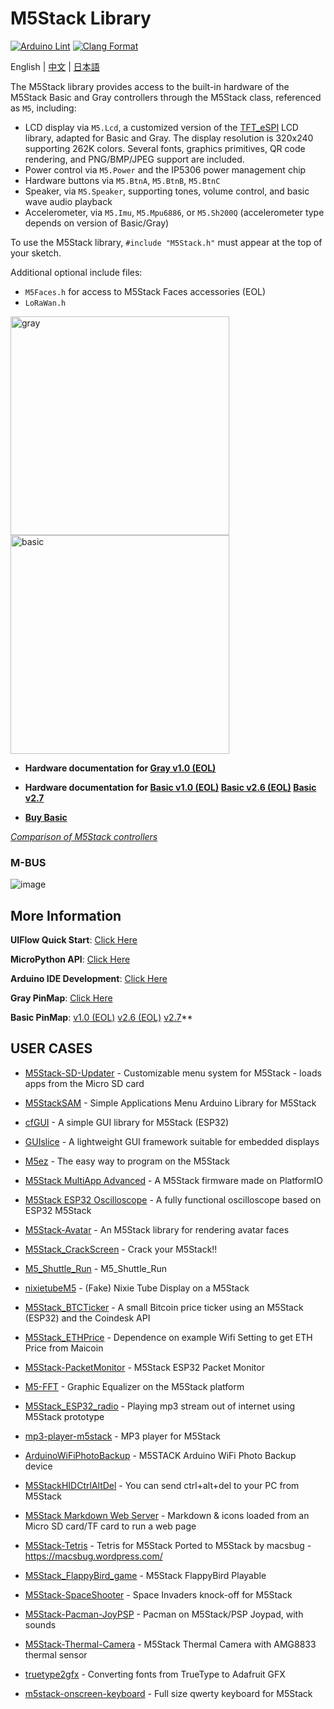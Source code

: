 # M5Stack Library

[![Arduino Lint](https://github.com/m5stack/M5Stack/actions/workflows/Arduino-Lint-Check.yml/badge.svg)](https://github.com/m5stack/M5Stack/actions/workflows/Arduino-Lint-Check.yml)
[![Clang Format](https://github.com/m5stack/M5Stack/actions/workflows/clang-format-check.yml/badge.svg)](https://github.com/m5stack/M5Stack/actions/workflows/clang-format-check.yml)

English | [中文](docs/getting_started_cn.md) | [日本語](docs/getting_started_ja.md)

The M5Stack library  provides access to the built-in hardware of the M5Stack Basic and Gray controllers through the M5Stack class, referenced as `M5`, including:
- LCD display via `M5.Lcd`, a customized version of the [TFT_eSPI](https://github.com/Bodmer/TFT_eSPI) LCD library, adapted for Basic and Gray.  The display resolution is 320x240 supporting 262K colors.  Several fonts, graphics primitives, QR code rendering, and PNG/BMP/JPEG support are included.
- Power control via `M5.Power` and the IP5306 power management chip
- Hardware buttons via `M5.BtnA`, `M5.BtnB`, `M5.BtnC`
- Speaker, via `M5.Speaker`, supporting tones, volume control, and basic wave audio playback
- Accelerometer, via `M5.Imu`, `M5.Mpu6886`, or `M5.Sh200Q` (accelerometer type depends on version of Basic/Gray) 

To use the M5Stack library, `#include "M5Stack.h"` must appear at the top of your sketch.

Additional optional include files:
- `M5Faces.h` for access to M5Stack Faces accessories (EOL)
- `LoRaWan.h`

<img src="https://static-cdn.m5stack.com/resource/docs/static/assets/img/product_pics/core/gray/gray_01.webp" alt="gray" width="350" height="350"><img src="https://static-cdn.m5stack.com/resource/docs/static/assets/img/product_pics/core/basic/basic_01.webp" alt="basic" width="350" height="350">

* **Hardware documentation for [Gray v1.0 (EOL)](https://docs.m5stack.com/en/core/gray)**

* **Hardware documentation for [Basic v1.0 (EOL)](https://docs.m5stack.com/en/core/basic)  [Basic v2.6 (EOL)](https://docs.m5stack.com/en/core/basic_v2.6)  [Basic v2.7](https://docs.m5stack.com/en/core/basic_v2.7)**

* **[Buy Basic](https://shop.m5stack.com/products/esp32-basic-core-iot-development-kit-v2-7)**

*[Comparison of M5Stack controllers](https://docs.m5stack.com/en/products_selector)*

### M-BUS
![image](docs/M-BUS.jpg)

## More Information

**UIFlow Quick Start**: [Click Here](https://docs.m5stack.com/en/quick_start/m5core/uiflow)

**MicroPython API**: [Click Here](https://docs.m5stack.com/en/mpy/display/m5stack_lvgl)

**Arduino IDE Development**: [Click Here](https://docs.m5stack.com/en/quick_start/m5core/arduino)

**Gray PinMap**: [Click Here](https://docs.m5stack.com/en/core/gray)

**Basic PinMap**: [v1.0 (EOL)](https://docs.m5stack.com/en/core/basic)  [v2.6 (EOL)](https://docs.m5stack.com/en/core/basic_v2.6)  [v2.7](https://docs.m5stack.com/en/core/basic_v2.7)**

## USER CASES

* [M5Stack-SD-Updater](https://github.com/tobozo/M5Stack-SD-Updater) - Customizable menu system for M5Stack - loads apps from the Micro SD
  card

* [M5StackSAM](https://github.com/tomsuch/M5StackSAM) - Simple Applications Menu Arduino Library for M5Stack

* [cfGUI](https://github.com/JF002/cfGUI) - A simple GUI library for M5Stack (ESP32)

* [GUIslice](https://github.com/ImpulseAdventure/GUIslice) - A lightweight GUI framework suitable for embedded displays

* [M5ez](https://github.com/M5ez/M5ez) - The easy way to program on the M5Stack


* [M5Stack MultiApp Advanced](https://github.com/botofancalin/M5Stack-MultiApp-Advanced) - A M5Stack firmware made on PlatformIO


* [M5Stack ESP32 Oscilloscope](https://github.com/botofancalin/M5Stack-ESP32-Oscilloscope) - A fully functional oscilloscope based on ESP32 M5Stack

* [M5Stack-Avatar](https://github.com/meganetaaan/m5stack-avatar) - An M5Stack library for rendering avatar faces

* [M5Stack_CrackScreen](https://github.com/nomolk/M5Stack_CrackScreen) - Crack your M5Stack!!

* [M5_Shuttle_Run](https://github.com/n0bisuke/M5_Shuttle_Run) - M5_Shuttle_Run

* [nixietubeM5](https://github.com/drayde/nixietubeM5) - (Fake) Nixie Tube Display on a M5Stack

* [M5Stack_BTCTicker](https://github.com/dankelley2/M5Stack_BTCTicker) - A small Bitcoin price ticker using an M5Stack (ESP32) and the Coindesk API

* [M5Stack_ETHPrice](https://github.com/donma/M5StackWifiSettingWithETHPrice) - Dependence on example Wifi Setting to get ETH Price from Maicoin

* [M5Stack-PacketMonitor](https://github.com/tobozo/M5Stack-PacketMonitor) - M5Stack ESP32 Packet Monitor

* [M5-FFT](https://github.com/ElectroMagus/M5-FFT) - Graphic Equalizer on the M5Stack platform

* [M5Stack_ESP32_radio](https://github.com/anton-b/M5Stack_ESP32_radio) - Playing mp3 stream out of internet using M5Stack prototype

* [mp3-player-m5stack](https://github.com/dsiberia9s/mp3-player-m5stack) - MP3 player for M5Stack

* [ArduinoWiFiPhotoBackup](https://github.com/moononournation/ArduinoWiFiPhotoBackup) - M5STACK Arduino WiFi Photo Backup device

* [M5StackHIDCtrlAltDel](https://github.com/mhama/M5StackHIDCtrlAltDel) - You can send ctrl+alt+del to your PC from M5Stack

* [M5Stack Markdown Web Server](https://github.com/PartsandCircuits/M5Stack-MarkdownWebServer) - Markdown & icons loaded from an Micro SD card/TF card to run a web page

* [M5Stack-Tetris](https://github.com/PartsandCircuits/M5Stack-Tetris) - Tetris for M5Stack Ported to M5Stack by macsbug - https://macsbug.wordpress.com/

* [M5Stack_FlappyBird_game](https://github.com/pcelli85/M5Stack_FlappyBird_game) - M5Stack FlappyBird Playable

* [M5Stack-SpaceShooter](https://github.com/PartsandCircuits/M5Stack-SpaceShooter) - Space Invaders knock-off for M5Stack

* [M5Stack-Pacman-JoyPSP](https://github.com/tobozo/M5Stack-Pacman-JoyPSP) - Pacman on M5Stack/PSP Joypad, with sounds

* [M5Stack-Thermal-Camera](https://github.com/hkoffer/M5Stack-Thermal-Camera-) - M5Stack Thermal Camera with AMG8833 thermal sensor

* [truetype2gfx](https://github.com/ropg/truetype2gfx) - Converting fonts from TrueType to Adafruit GFX

* [m5stack-onscreen-keyboard](https://github.com/yellowelise/m5stack-onscreen-keyboard) - Full size qwerty keyboard for M5Stack
